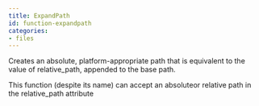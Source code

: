 ```yaml
---
title: ExpandPath
id: function-expandpath
categories:
- files
---
```


Creates an absolute, platform-appropriate path that is equivalent to the value of relative_path, appended to the base  path. 

This function (despite its name) can accept an absoluteor relative path in the relative_path attribute
